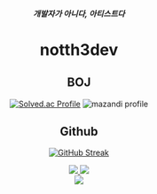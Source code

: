 <div align="center">
  <h5>개발자가 아니다, 아티스트다</h5>
  <h1>notth3dev</h1>
  
  
  <h2>BOJ</h2>
  
  [![Solved.ac Profile](http://mazassumnida.wtf/api/v2/generate_badge?boj=derp_p)](https://solved.ac/profile/derp_p)
  ![mazandi profile](http://mazandi.herokuapp.com/api?handle=derp_p&theme=warm)

  
  <h2>Github</h2>

  [![GitHub Streak](https://streak-stats.demolab.com?user=noth3dev&theme=graywhite&locale=ko&date_format=%5BY.%5Dn.j)](https://git.io/streak-stats)
  
  <div>
    <a href="mailto:harrisonthedev@naver.com">
      <img src="https://img.shields.io/badge/Gmail-EA4335?style=for-the-badge&logo=Gmail&logoColor=white">
    </a>
    <a href="https://www.instagram.com/not_th3dev/">
      <img src="https://img.shields.io/badge/Instagrame-E4405F?style=for-the-badge&logo=Instagram&logoColor=white">
    </a>
  </div>
  
  <a href="https://noth3dev.github.io/ARTIST/">
      <img src="https://img.shields.io/badge/notth3dev-portfolio-blue">
  </a>
</div>
